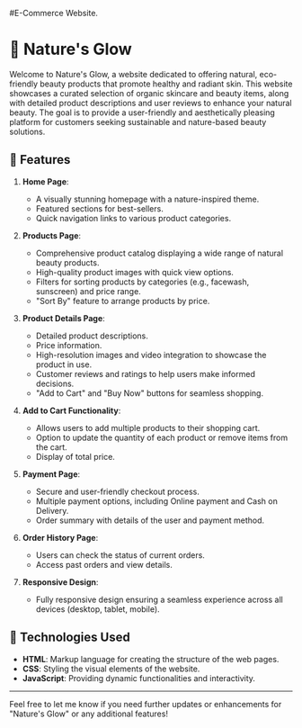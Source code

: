 #E-Commerce Website.

# 🌿 **Nature's Glow**

Welcome to Nature's Glow, a website dedicated to offering natural, eco-friendly beauty products that promote healthy and radiant skin. This website showcases a curated selection of organic skincare and beauty items, along with detailed product descriptions and user reviews to enhance your natural beauty. The goal is to provide a user-friendly and aesthetically pleasing platform for customers seeking sustainable and nature-based beauty solutions.

## 🌼 **Features**

1. **Home Page**:
   - A visually stunning homepage with a nature-inspired theme.
   - Featured sections for best-sellers.
   - Quick navigation links to various product categories.

2. **Products Page**:
   - Comprehensive product catalog displaying a wide range of natural beauty products.
   - High-quality product images with quick view options.
   - Filters for sorting products by categories (e.g., facewash, sunscreen) and price range.
   - "Sort By" feature to arrange products by price.

3. **Product Details Page**:
   - Detailed product descriptions.
   - Price information.
   - High-resolution images and video integration to showcase the product in use.
   - Customer reviews and ratings to help users make informed decisions.
   - "Add to Cart" and "Buy Now" buttons for seamless shopping.

4. **Add to Cart Functionality**:
   - Allows users to add multiple products to their shopping cart.
   - Option to update the quantity of each product or remove items from the cart.
   - Display of total price.

5. **Payment Page**:
   - Secure and user-friendly checkout process.
   - Multiple payment options, including Online payment and Cash on Delivery.
   - Order summary with details of the user and payment method.

6. **Order History Page**:
   - Users can check the status of current orders.
   - Access past orders and view details.

7. **Responsive Design**:
   - Fully responsive design ensuring a seamless experience across all devices (desktop, tablet, mobile).

## 🔧 **Technologies Used**

- **HTML**: Markup language for creating the structure of the web pages.
- **CSS**: Styling the visual elements of the website.
- **JavaScript**: Providing dynamic functionalities and interactivity.

---

Feel free to let me know if you need further updates or enhancements for "Nature's Glow" or any additional features!
